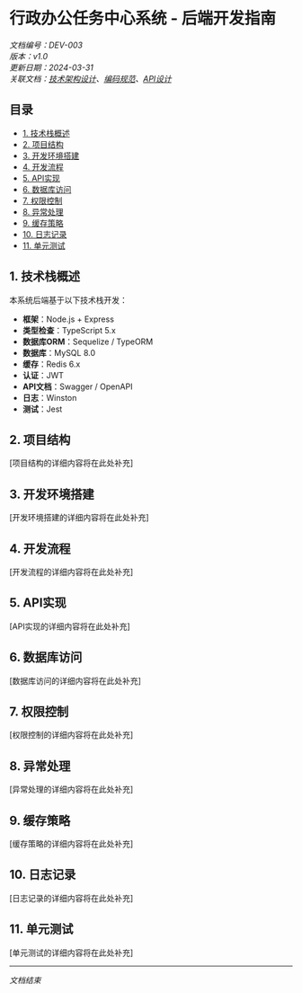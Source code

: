 # 行政办公任务中心系统 - 后端开发指南

*文档编号：DEV-003*  
*版本：v1.0*  
*更新日期：2024-03-31*  
*关联文档：[技术架构设计](../design/TECHNICAL_ARCHITECTURE.md)、[编码规范](./CODING_STANDARDS.md)、[API设计](../design/API_DESIGN.md)*

## 目录

- [1. 技术栈概述](#1-技术栈概述)
- [2. 项目结构](#2-项目结构)
- [3. 开发环境搭建](#3-开发环境搭建)
- [4. 开发流程](#4-开发流程)
- [5. API实现](#5-api实现)
- [6. 数据库访问](#6-数据库访问)
- [7. 权限控制](#7-权限控制)
- [8. 异常处理](#8-异常处理)
- [9. 缓存策略](#9-缓存策略)
- [10. 日志记录](#10-日志记录)
- [11. 单元测试](#11-单元测试)

## 1. 技术栈概述

本系统后端基于以下技术栈开发：

- **框架**：Node.js + Express
- **类型检查**：TypeScript 5.x
- **数据库ORM**：Sequelize / TypeORM
- **数据库**：MySQL 8.0
- **缓存**：Redis 6.x
- **认证**：JWT
- **API文档**：Swagger / OpenAPI
- **日志**：Winston
- **测试**：Jest

## 2. 项目结构

[项目结构的详细内容将在此处补充]

## 3. 开发环境搭建

[开发环境搭建的详细内容将在此处补充]

## 4. 开发流程

[开发流程的详细内容将在此处补充]

## 5. API实现

[API实现的详细内容将在此处补充]

## 6. 数据库访问

[数据库访问的详细内容将在此处补充]

## 7. 权限控制

[权限控制的详细内容将在此处补充]

## 8. 异常处理

[异常处理的详细内容将在此处补充]

## 9. 缓存策略

[缓存策略的详细内容将在此处补充]

## 10. 日志记录

[日志记录的详细内容将在此处补充]

## 11. 单元测试

[单元测试的详细内容将在此处补充]

---

*文档结束* 